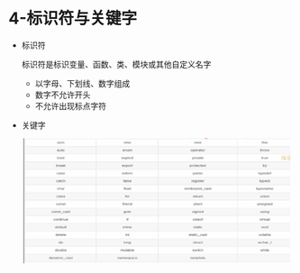 # 4-标识符与关键字

* 标识符

  标识符是标识变量、函数、类、模块或其他自定义名字

  * 以字母、下划线、数字组成
  * 数字不允许开头
  * 不允许出现标点字符
* 关键字

  ​![image](assets/image-20240917215121-88qtumh.png)​
